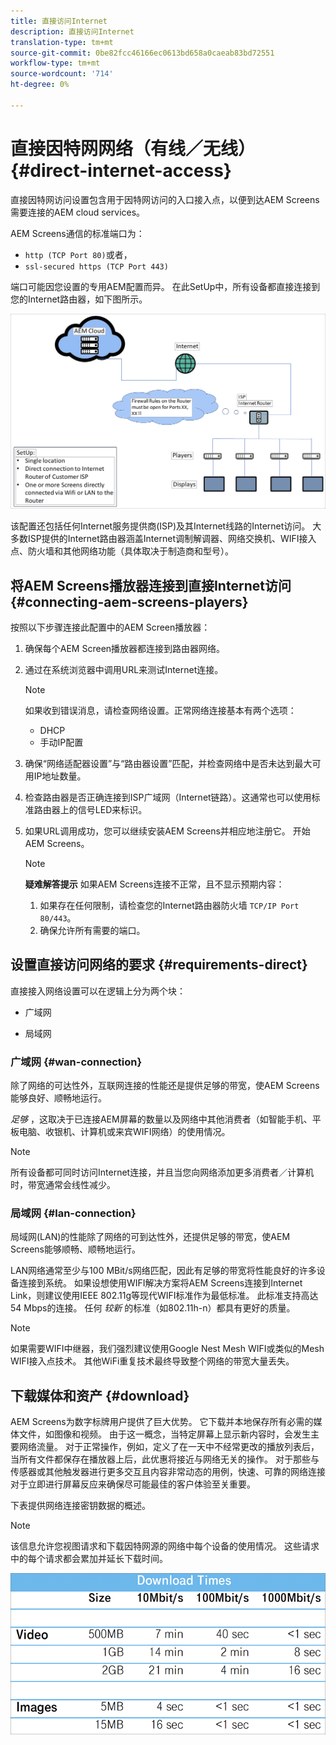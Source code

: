 ```yaml
---
title: 直接访问Internet
description: 直接访问Internet
translation-type: tm+mt
source-git-commit: 0be82fcc46166ec0613bd658a0caeab83bd72551
workflow-type: tm+mt
source-wordcount: '714'
ht-degree: 0%

---
```



# 直接因特网网络（有线／无线） {#direct-internet-access}

直接因特网访问设置包含用于因特网访问的入口接入点，以便到达AEM Screens需要连接的AEM cloud services。

AEM Screens通信的标准端口为：
* `http (TCP Port 80)`或者，
* `ssl-secured https (TCP Port 443)`

端口可能因您设置的专用AEM配置而异。 在此SetUp中，所有设备都直接连接到您的Internet路由器，如下图所示。

![](/help/assets/direct-access-2.png)

该配置还包括任何Internet服务提供商(ISP)及其Internet线路的Internet访问。 大多数ISP提供的Internet路由器涵盖Internet调制解调器、网络交换机、WIFI接入点、防火墙和其他网络功能（具体取决于制造商和型号）。

## 将AEM Screens播放器连接到直接Internet访问 {#connecting-aem-screens-players}

按照以下步骤连接此配置中的AEM Screen播放器：

1. 确保每个AEM Screen播放器都连接到路由器网络。
1. 通过在系统浏览器中调用URL来测试Internet连接。

   >[!NOTE]
   >如果收到错误消息，请检查网络设置。正常网络连接基本有两个选项：
   >* DHCP
   >* 手动IP配置


1. 确保“网络适配器设置”与“路由器设置”匹配，并检查网络中是否未达到最大可用IP地址数量。

1. 检查路由器是否正确连接到ISP广域网（Internet链路）。这通常也可以使用标准路由器上的信号LED来标识。
1. 如果URL调用成功，您可以继续安装AEM Screens并相应地注册它。 开始AEM Screens。

   >[!NOTE]
   >**疑难解答提示**
   >如果AEM Screens连接不正常，且不显示预期内容：
   >
   >1. 如果存在任何限制，请检查您的Internet路由器防火墙 `TCP/IP Port 80/443`。
   >1. 确保允许所有需要的端口。


## 设置直接访问网络的要求 {#requirements-direct}

直接接入网络设置可以在逻辑上分为两个块：

* 广域网

* 局域网

### 广域网 {#wan-connection}

除了网络的可达性外，互联网连接的性能还是提供足够的带宽，使AEM Screens能够良好、顺畅地运行。

*足够* ，这取决于已连接AEM屏幕的数量以及网络中其他消费者（如智能手机、平板电脑、收银机、计算机或来宾WIFI网络）的使用情况。

>[!NOTE]
>所有设备都可同时访问Internet连接，并且当您向网络添加更多消费者／计算机时，带宽通常会线性减少。

### 局域网 {#lan-connection}

局域网(LAN)的性能除了网络的可到达性外，还提供足够的带宽，使AEM Screens能够顺畅、顺畅地运行。

LAN网络通常至少与100 MBit/s网络匹配，因此有足够的带宽将性能良好的许多设备连接到系统。
如果设想使用WIFI解决方案将AEM Screens连接到Internet Link，则建议使用IEEE 802.11g等现代WIFI标准作为最低标准。 此标准支持高达54 Mbps的连接。 任何 *较新* 的标准（如802.11h-n）都具有更好的质量。

>[!NOTE]
>如果需要WIFI中继器，我们强烈建议使用Google Nest Mesh WIFI或类似的Mesh WIFI接入点技术。 其他WiFi重复技术最终导致整个网络的带宽大量丢失。

## 下载媒体和资产 {#download}

AEM Screens为数字标牌用户提供了巨大优势。 它下载并本地保存所有必需的媒体文件，如图像和视频。 由于这一概念，当特定屏幕上显示新内容时，会发生主要网络流量。
对于正常操作，例如，定义了在一天中不经常更改的播放列表后，当所有文件都保存在播放器上后，此优惠将接近与网络无关的操作。
对于那些与传感器或其他触发器进行更多交互且内容非常动态的用例，快速、可靠的网络连接对于立即进行屏幕反应来确保尽可能最佳的客户体验至关重要。

下表提供网络连接密钥数据的概述。

>[!NOTE]
>该信息允许您视图请求和下载因特网源的网络中每个设备的使用情况。 这些请求中的每个请求都会累加并延长下载时间。

![](/help/assets/download-times-direct.png)

